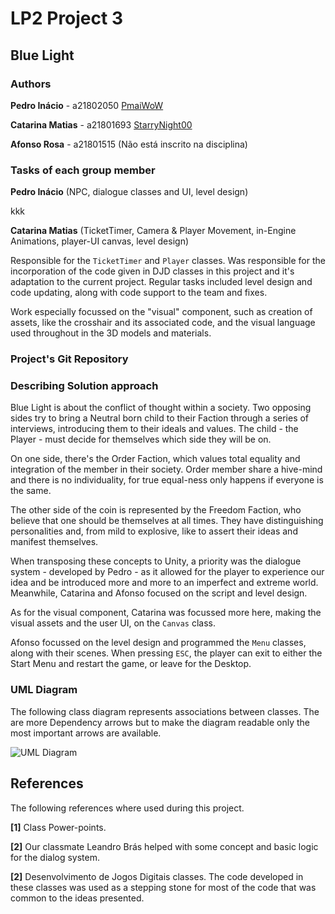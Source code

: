 # LP2 Project 3

## Blue Light

### Authors

**Pedro Inácio**    - a21802050 [PmaiWoW](https://github.com/PmaiWoW)

**Catarina Matias** - a21801693 [StarryNight00](https://github.com/StarryNight00)

**Afonso Rosa**     - a21801515 (Não está inscrito na disciplina)

### Tasks of each group member

**Pedro Inácio** (NPC, dialogue classes and UI, level design)

kkk

**Catarina Matias** (TicketTimer, Camera & Player Movement, in-Engine Animations, player-UI canvas, level design)

Responsible for the `TicketTimer` and `Player` classes. Was responsible for the incorporation of the code given in DJD classes in this project and it's adaptation to the current project. Regular tasks included level design and code updating, along with code support to the team and fixes.

Work especially focussed on the "visual" component, such as creation of assets, like the crosshair and its associated code, and the visual language used throughout in the 3D models and materials.

### Project's Git Repository

<???>

### Describing Solution approach

Blue Light is about the conflict of thought within a society. Two opposing sides try to bring a Neutral born child to their Faction through a series of interviews, introducing them to their ideals and values. The child - the Player - must decide for themselves which side they will be on.

On one side, there's the Order Faction, which values total equality and integration of the member in their society. Order member share a hive-mind and there is no individuality, for true equal-ness only happens if everyone is the same.

The other side of the coin is represented by the Freedom Faction, who believe that one should be themselves at all times. They have distinguishing personalities and, from mild to explosive, like to assert their ideas and manifest themselves.

When transposing these concepts to Unity, a priority was the dialogue system - developed by Pedro - as it allowed for the player to experience our idea and be introduced more and more to an imperfect and extreme world. Meanwhile, Catarina and Afonso focused on the script and level design.

As for the visual component, Catarina was focussed more here, making the visual assets and the user UI, on the `Canvas` class.

Afonso focussed on the level design and programmed the `Menu` classes, along with their scenes. When pressing `ESC`, the player can exit to either the Start Menu and restart the game, or leave for the Desktop.

### UML Diagram

The following class diagram represents associations between classes. The are more Dependency arrows but to make the diagram readable only the most important arrows are available.

![UML Diagram](??)

## References

The following references where used during this project.

**[1]** Class Power-points.

**[2]** Our classmate Leandro Brás helped with some concept and basic logic for the dialog system.

**[2]** Desenvolvimento de Jogos Digitais classes. The code developed in these classes was used as a stepping stone for most of the code that was common to the ideas presented.
